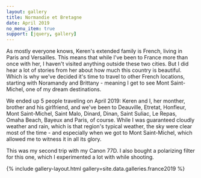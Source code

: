 ```yaml
---
layout: gallery
title: Normandie et Bretagne
date: April 2019
no_menu_item: true 
support: [jquery, gallery]
---
```


As mostly everyone knows, Keren's extended family is French, living in Paris and Versailles. This means that while I've been to France more than once with her, I haven't visited anything outside these two cities. But I did hear a lot of stories from her about how much this country is beautiful. Which is why we've decided it's time to travel to other French locations, starting with Noramandy and Brittany - meaning I get to see Mont Saint-Michel, one of my dream destinations. 

We ended up 5 people traveling on April 2019: Keren and I, her monther, brother and his girlfriend, and we've been to Deauville, Etretat, Honfleur, Mont Saint-Michel, Saint Malo, Dinard, Dinan, Saint Suliac, Le Repas, Omaha Beach, Bayeux and Paris, of course. While I was guaranteed cloudly weather and rain, which is that region's typical weather, the sky were clear most of the time - and especially when we got to Mont Saint-Michel, which allowed me to witness it in all its glory.

This was my second trip with my Canon 77D. I also bought a polarizing filter for this one, which I experimented a lot with while shooting.

{% include gallery-layout.html gallery=site.data.galleries.france2019 %}

